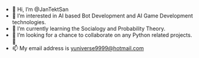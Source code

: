 - 👋 Hi, I’m @JanTektSan
- 👀 I’m interested in AI based Bot Development and AI Game Development technologies.
- 🌱 I’m currently learning the Socialogy and Probability Theory.
- 💞️ I’m looking for a chance to collaborate on any Python related projects. 🥰
- 📫 My email address is yuniverse9999@hotmail.com

<!---
JanTektSan/JanTektSan is a ✨ special ✨ repository because its `README.md` (this file) appears on your GitHub profile.
You can click the Preview link to take a look at your changes.
--->
